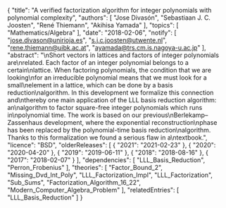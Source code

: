 {
    "title": "A verified factorization algorithm for integer polynomials with polynomial complexity",
    "authors": [
        "Jose Divasón",
        "Sebastiaan J. C. Joosten",
        "René Thiemann",
        "Akihisa Yamada"
    ],
    "topics": [
        "Mathematics/Algebra"
    ],
    "date": "2018-02-06",
    "notify": [
        "jose.divason@unirioja.es",
        "s.j.c.joosten@utwente.nl",
        "rene.thiemann@uibk.ac.at",
        "ayamada@trs.cm.is.nagoya-u.ac.jp"
    ],
    "abstract": "\nShort vectors in lattices and factors of integer polynomials are\nrelated. Each factor of an integer polynomial belongs to a certain\nlattice. When factoring polynomials, the condition that we are looking\nfor an irreducible polynomial means that we must look for a small\nelement in a lattice, which can be done by a basis reduction\nalgorithm. In this development we formalize this connection and\nthereby one main application of the LLL basis reduction algorithm: an\nalgorithm to factor square-free integer polynomials which runs in\npolynomial time. The work is based on our previous\nBerlekamp–Zassenhaus development, where the exponential reconstruction\nphase has been replaced by the polynomial-time basis reduction\nalgorithm. Thanks to this formalization we found a serious flaw in a\ntextbook.",
    "licence": "BSD",
    "olderReleases": [
        {
            "2021": "2021-02-23"
        },
        {
            "2020": "2020-04-20"
        },
        {
            "2019": "2019-06-11"
        },
        {
            "2018": "2018-08-16"
        },
        {
            "2017": "2018-02-07"
        }
    ],
    "dependencies": [
        "LLL_Basis_Reduction",
        "Perron_Frobenius"
    ],
    "theories": [
        "Factor_Bound_2",
        "Missing_Dvd_Int_Poly",
        "LLL_Factorization_Impl",
        "LLL_Factorization",
        "Sub_Sums",
        "Factorization_Algorithm_16_22",
        "Modern_Computer_Algebra_Problem"
    ],
    "relatedEntries": [
        "LLL_Basis_Reduction"
    ]
}